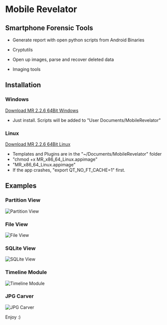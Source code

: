 # Mobile Revelator

## Smartphone Forensic Tools

- Generate report with open python scripts from Android Binaries

- Cryptutils

- Open up images, parse and recover deleted data

- Imaging tools

## Installation

### Windows
[Download MR 2.2.6 64Bit Windows](https://revskills.de/MR_64Bit_Windows.exe)
- Just install. Scripts will be added to "User Documents/MobileRevelator"

### Linux
[Download MR 2.2.6 64Bit Linux](https://revskills.de/MR_x86_64_Linux.zip)
- Templates and Plugins are in the "~/Documents/MobileRevelator" folder
- "chmod +x MR_x86_64_Linux.appimage"
- "MR_x86_64_Linux.appimage"
- If the app crashes, "export QT_NO_FT_CACHE=1" first.

## Examples

### Partition View
![Partition View](https://revskills.de/mr1.png)

### File View
![File View](https://revskills.de/mr2.png)

### SQLite View
![SQLite View](https://revskills.de/mr3.png)

### Timeline Module
![Timeline Module](https://revskills.de/mr4.png)

### JPG Carver
![JPG Carver](https://revskills.de/mr5.png)


Enjoy :)
